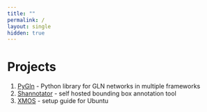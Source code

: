 ```yaml
---
title: ""
permalink: /
layout: single
hidden: true
---
```


# Projects

1. [PyGln](https://aiwabdn.github.io/pygln) - Python library for GLN networks in multiple frameworks
2. [Shannotator](https://aiwabdn.github.io/shannotator) - self hosted bounding box annotation tool
3. [XMOS](https://aiwabdn.github.io/XMOS) - setup guide for Ubuntu
